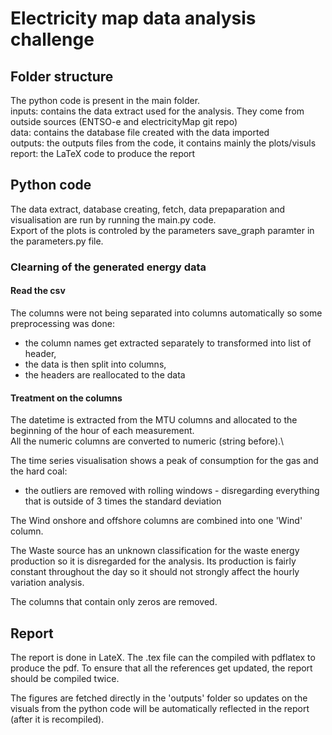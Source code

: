 # Electricity map data analysis challenge

## Folder structure
The python code is present in the main folder.\
inputs: contains the data extract used for the analysis. They come from outside sources (ENTSO-e and electricityMap git repo)\
data: contains the database file created with the data imported\
outputs: the outputs files from the code, it contains mainly the plots/visuls\
report: the LaTeX code to produce the report

## Python code
The data extract, database creating, fetch, data prepaparation and visualisation are run by running the main.py code.\
Export of the plots is controled by the parameters save_graph paramter in the parameters.py file.

### Clearning of the generated energy data

#### Read the csv
The columns were not being separated into columns automatically so some preprocessing was done:
 - the column names get extracted separately to transformed into list of header,
 - the data is then split into columns,
 - the headers are reallocated to the data

#### Treatment on the columns
The datetime is extracted from the MTU columns and allocated to the beginning of the hour of each measurement.\
All the numeric columns are converted to numeric (string before).\

The time series visualisation shows a peak of consumption for the gas and the hard coal:
 - the outliers are removed with rolling windows - disregarding everything that is outside of 3 times the standard deviation

The Wind onshore and offshore columns are combined into one 'Wind' column.

The Waste source has an unknown classification for the waste energy production so it is disregarded for the analysis.
Its production is fairly constant throughout the day so it should not strongly affect the hourly variation analysis.

The columns that contain only zeros are removed.

## Report
The report is done in LateX. The .tex file can the compiled with pdflatex to produce the pdf.
To ensure that all the references get updated, the report should be compiled twice.

The figures are fetched directly in the 'outputs' folder so updates on the visuals from the python code will be automatically
reflected in the report (after it is recompiled).
